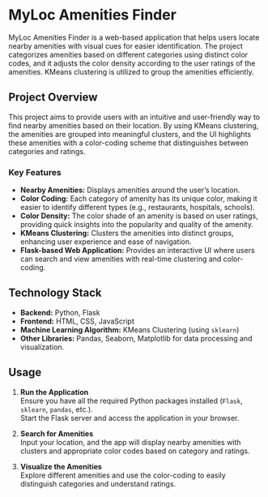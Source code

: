 

# MyLoc Amenities Finder

MyLoc Amenities Finder is a web-based application that helps users locate nearby amenities with visual cues for easier identification. The project categorizes amenities based on different categories using distinct color codes, and it adjusts the color density according to the user ratings of the amenities. KMeans clustering is utilized to group the amenities efficiently.

## Project Overview

This project aims to provide users with an intuitive and user-friendly way to find nearby amenities based on their location. By using KMeans clustering, the amenities are grouped into meaningful clusters, and the UI highlights these amenities with a color-coding scheme that distinguishes between categories and ratings.

### Key Features
- **Nearby Amenities:** Displays amenities around the user’s location.
- **Color Coding:** Each category of amenity has its unique color, making it easier to identify different types (e.g., restaurants, hospitals, schools).
- **Color Density:** The color shade of an amenity is based on user ratings, providing quick insights into the popularity and quality of the amenity.
- **KMeans Clustering:** Clusters the amenities into distinct groups, enhancing user experience and ease of navigation.
- **Flask-based Web Application:** Provides an interactive UI where users can search and view amenities with real-time clustering and color-coding.

## Technology Stack
- **Backend:** Python, Flask
- **Frontend:** HTML, CSS, JavaScript
- **Machine Learning Algorithm:** KMeans Clustering (using `sklearn`)
- **Other Libraries:** Pandas, Seaborn, Matplotlib for data processing and visualization.

## Usage

1. **Run the Application**  
   Ensure you have all the required Python packages installed (`Flask`, `sklearn`, `pandas`, etc.).  
   Start the Flask server and access the application in your browser.

2. **Search for Amenities**  
   Input your location, and the app will display nearby amenities with clusters and appropriate color codes based on category and ratings.

3. **Visualize the Amenities**  
   Explore different amenities and use the color-coding to easily distinguish categories and understand ratings.
